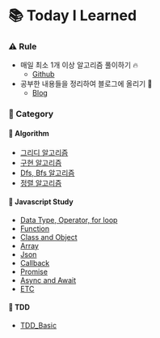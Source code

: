 # :books: Today I Learned

### :warning: Rule
- 매일 최소 1개 이상 알고리즘 풀이하기 :fire:
  - [Github](https://github.com/choidoorim/Algorithm)
- 공부한 내용들을 정리하여 블로그에 올리기 :memo:
  - [Blog](https://choidr.tistory.com/)

### :open_file_folder: Category
#### :pushpin: Algorithm
- [그리디 알고리즘](https://github.com/choidoorim/TIL/blob/main/Algorithm/20210615_Greedy.md)
- [구현 알고리즘](https://github.com/choidoorim/TIL/blob/main/Algorithm/20210617_implement.md)
- [Dfs, Bfs 알고리즘](https://github.com/choidoorim/TIL/blob/main/Algorithm/20210620_DfsBfs.md)
- [정렬 알고리즘](https://github.com/choidoorim/TIL/blob/main/Algorithm/20210621_sort.md)

#### :pushpin: Javascript Study
- [Data Type, Operator, for loop](https://github.com/choidoorim/TIL/blob/main/Javascript/20210718_Operator.md)
- [Function](https://github.com/choidoorim/TIL/blob/main/Javascript/20210719_Function.md)
- [Class and Object](https://github.com/choidoorim/TIL/blob/main/Javascript/20210720_ClassObject.md)
- [Array](https://github.com/choidoorim/TIL/blob/main/Javascript/20210721_Array.md)
- [Json](https://github.com/choidoorim/TIL/blob/main/Javascript/20210722_Json.md)
- [Callback](https://github.com/choidoorim/TIL/blob/main/Javascript/20210723_Callback.md)
- [Promise](https://github.com/choidoorim/TIL/blob/main/Javascript/20210724_Promise.md)
- [Async and Await](https://github.com/choidoorim/TIL/blob/main/Javascript/20210724_AsyncAwait.md)
- [ETC](https://github.com/choidoorim/TIL/blob/main/Javascript/20210731_ETC.md)

#### :pushpin: TDD
- [TDD_Basic](https://github.com/choidoorim/TIL/blob/main/TDD/20210728_TDDbasic.md)
